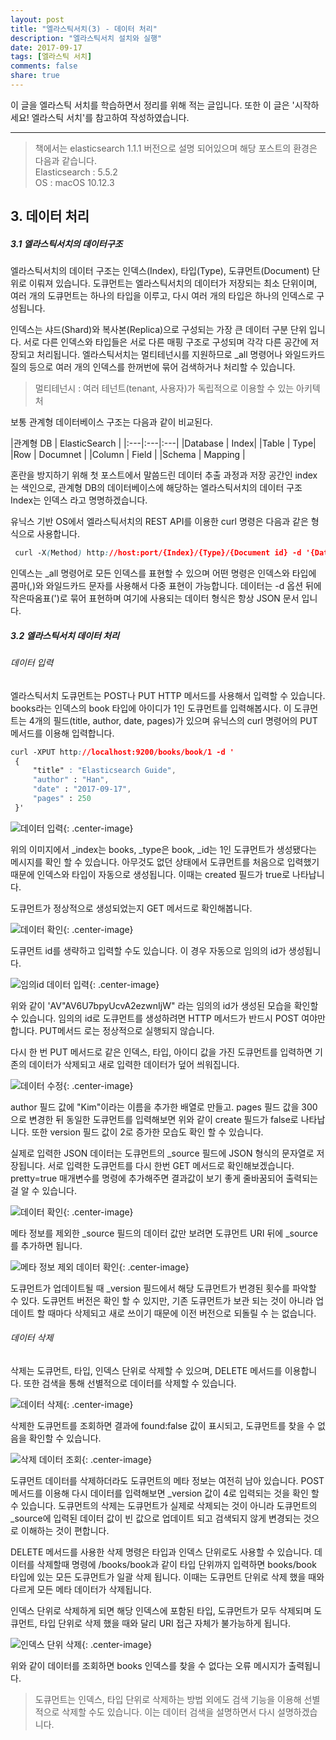 ```yaml
---
layout: post
title: "엘라스틱서치(3) - 데이터 처리"
description: "엘라스틱서치 설치와 실행"
date: 2017-09-17
tags: [엘라스틱 서치]
comments: false
share: true
---
```


이 글을 엘라스틱 서치를 학습하면서 정리를 위해 적는 글입니다. 또한 이 글은 '시작하세요! 엘라스틱 서치'를 참고하여 작성하였습니다.

--- 
> 책에서는 elasticsearch 1.1.1 버전으로 설명 되어있으며 해당 포스트의 환경은 다음과 같습니다.  
> Elasticsearch : 5.5.2  
> OS : macOS 10.12.3  

## 3. 데이터 처리

##### 3.1 엘라스틱서치의 데이터구조
엘라스틱서치의 데이터 구조는 인덱스(Index), 타입(Type), 도큐먼트(Document) 단위로 이뤄져 있습니다. 도큐먼트는 엘라스틱서치의 데이터가 저장되는 최소 단위이며, 여러 개의 도큐먼트는 하나의 타입을 이루고, 다시 여러 개의 타입은 하나의 인덱스로 구성됩니다.

인덱스는 샤드(Shard)와 복사본(Replica)으로 구성되는 가장 큰 데이터 구분 단위 입니다. 서로 다른 인덱스와 타입들은 서로 다른 매핑 구조로 구성되며 각각 다른 공간에 저장되고 처리됩니다. 
엘라스틱서치는 멀티테넌시를 지원하므로 _all 명령어나 와일드카드 질의 등으로 여러 개의 인덱스를 한꺼번에 묶어 검색하거나 처리할 수 있습니다.  

> 멀티테넌시 : 여러 테넌트(tenant, 사용자)가 독립적으로 이용할 수 있는 아키텍처  

보통 관계형 데이터베이스 구조는 다음과 같이 비교된다.

|관계형 DB | ElasticSearch |
|:---|:---|:---|
|Database | Index|
|Table | Type|
|Row | Documnet |
|Column | Field |
|Schema | Mapping |

혼란을 방지하기 위해 첫 포스트에서 말씀드린 데이터 추출 과정과 저장 공간인 index는 색인으로, 관계형 DB의 데이터베이스에 해당하는 엘라스틱서치의 데이터 구조 Index는 인덱스 라고 명명하겠습니다.

유닉스 기반 OS에서 엘라스틱서치의 REST API를 이용한 curl 명령은 다음과 같은 형식으로 사용합니다.

```css
 curl -X(Method) http://host:port/{Index}/{Type}/{Document id} -d '{Data}'
```

인덱스는 _all 명령어로 모든 인덱스를 표현할 수 있으며 어떤 명령은 인덱스와 타입에 콤마(,)와 와일드카드 문자를 사용해서 다중 표현이 가능합니다. 데이터는 -d 옵션 뒤에 작은따옴표(')로 묶어 표현하며 여기에 사용되는 데이터 형식은 항상 JSON 문서 입니다. 

##### 3.2 엘라스틱서치 데이터 처리

###### 데이터 입력
엘라스틱서치 도큐먼트는 POST나 PUT HTTP 메서드를 사용해서 입력할 수 있습니다. books라는 인덱스의 book 타입에 아이디가 1인 도큐먼트를 입력해봅시다. 이 도큐먼트는 4개의 필드(title, author, date, pages)가 있으며 유닉스의 curl 명령어의 PUT 메서드를 이용해 입력합니다.

```css
curl -XPUT http://localhost:9200/books/book/1 -d '
 {
     "title" : "Elasticsearch Guide",
     "author" : "Han",
     "date" : "2017-09-17",
     "pages" : 250
 }'
```

![데이터 입력](https://daehoho.github.io/images/elastic_process_data/data_1.png){: .center-image}

위의 이미지에서 _index는 books, _type은 book, _id는 1인 도큐먼트가 생성됐다는 메시지를 확인 할 수 있습니다. 
아무것도 없던 상태에서 도큐먼트를 처음으로 입력했기 때문에 인덱스와 타입이 자동으로 생성됩니다. 이때는 created 필드가 true로 나타납니다.

도큐먼트가 정상적으로 생성되었는지 GET 메서드로 확인해봅니다.

![데이터 확인](https://daehoho.github.io/images/elastic_process_data/data_3.png){: .center-image}


도큐먼트 id를 생략하고 입력할 수도 있습니다. 이 경우 자동으로 임의의 id가 생성됩니다.

![임의id 데이터 입력](https://daehoho.github.io/images/elastic_process_data/data_3.png){: .center-image}

위와 같이 'AV"AV6U7bpyUcvA2ezwnIjW" 라는 임의의 id가 생성된 모습을 확인할 수 있습니다. 임의의 id로 도큐먼트를 생성하려면 HTTP 메서드가 반드시 POST 여야만 합니다. PUT메서드 로는 정상적으로 실행되지 않습니다.

다시 한 번 PUT 메서드로 같은 인덱스, 타입, 아이디 값을 가진 도큐먼트를 입력하면 기존의 데이터가 삭제되고 새로 입력한 데이터가 덮어 씌워집니다.

![데이터 수정](https://daehoho.github.io/images/elastic_process_data/data_4.png){: .center-image}

author 필드 값에 "Kim"이라는 이름을 추가한 배열로 만들고. pages 필드 값을 300으로 변경한 뒤 동일한 도큐먼트를 입력해보면 위와 같이 create 필드가 false로 나타납니다. 또한 version 필드 값이 2로 증가한 모습도 확인 할 수 있습니다.

실제로 입력한 JSON 데이터는 도큐먼트의 _source 필드에 JSON 형식의 문자열로 저장됩니다. 서로 입력한 도큐먼트를 다시 한번 GET 메서드로 확인해보겠습니다. pretty=true 매개변수를 명령에 추가해주면 결과값이 보기 좋게 줄바꿈되어 출력되는 걸 알 수 있습니다. 

![데이터 확인](https://daehoho.github.io/images/elastic_process_data/data_5.png){: .center-image}

메타 정보를 제외한 _source 필드의 데이터 값만 보려면 도큐먼트 URI 뒤에 _source를 추가하면 됩니다.

![메타 정보 제외 데이터  확인](https://daehoho.github.io/images/elastic_process_data/data_6.png){: .center-image}

도큐먼트가 업데이트될 때 _version 필드에서 해당 도큐먼트가 번경된 횟수를 파악할 수 있다. 도큐먼트 버전은 확인 할 수 있지만, 기존 도큐먼트가 보관 되는 것이 아니라 업데이트 할 때마다 삭제되고 새로 쓰이기 때문에 이전 버전으로 되돌릴 수 는 없습니다. 

###### 데이터 삭제
삭제는 도큐먼트, 타입, 인덱스 단위로 삭제할 수 있으며, DELETE 메서드를 이용합니다. 또한 검색을 통해 선별적으로 데이터를 삭제할 수 있습니다.

![데이터 삭제](https://daehoho.github.io/images/elastic_process_data/data_7.png){: .center-image}

삭제한 도큐먼트를 조회하면 결과에 found:false 값이 표시되고, 도큐먼트를 찾을 수 없음을 확인할 수 있습니다. 

![삭제 데이터 조회](https://daehoho.github.io/images/elastic_process_data/data_8.png){: .center-image}

도큐먼트 데이터를 삭제하더라도 도큐먼트의 메타 정보는 여전히 남아 있습니다. POST 메서드를 이용해 다시 데이터를 입력해보면 _version 값이 4로 입력되는 것을 확인 할 수 있습니다. 도큐먼트의 삭제는 도큐먼트가 실제로 삭제되는 것이 아니라 도큐먼트의 _source에 입력된 데이터 값이 빈 값으로 업데이트 되고 검색되지 않게 변경되는 것으로 이해하는 것이 편합니다.

DELETE 메서드를 사용한 삭제 명령은 타입과 인덱스 단위로도 사용할 수 있습니다. 데이터를 삭제할때 명령에 /books/book과 같이 타입 단위까지 입력하면 books/book 타입에 있는 모든 도큐먼트가 일괄 삭제 됩니다. 이때는 도큐먼트 단위로 삭제 했을 때와 다르게 모든 메타 데이터가 삭제됩니다.

인덱스 단위로 삭제하게 되면 해당 인덱스에 포함된 타입, 도큐먼트가 모두 삭제되며 도큐먼트, 타입 단위로 삭제 했을 때와 달리 URI 접근 자체가 불가능하게 됩니다. 

![인덱스 단위 삭제](https://daehoho.github.io/images/elastic_process_data/data_9.png){: .center-image}

위와 같이 데이터를 조회하면 books 인덱스를 찾을 수 없다는 오류 메시지가 출력됩니다. 

> 도큐먼트는 인덱스, 타입 단위로 삭제하는 방법 외에도 검색 기능을 이용해 선별적으로 삭제할 수도 있습니다. 이는 데이터 검색을 설명하면서 다시 설명하겠습니다.
